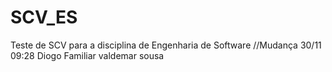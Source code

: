 # SCV_ES
Teste de SCV para a disciplina de Engenharia de Software
//Mudança 30/11 09:28 Diogo Familiar
valdemar sousa
